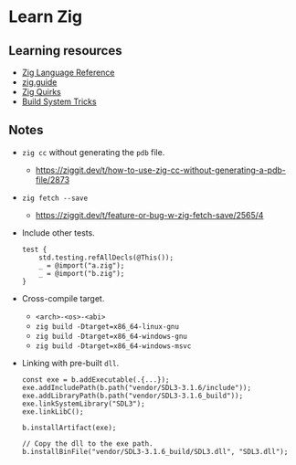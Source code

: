 # Learn Zig

## Learning resources

- [Zig Language Reference](https://ziglang.org/documentation/master/)
- [zig.guide](https://zig.guide)
- [Zig Quirks](https://www.openmymind.net/Zig-Quirks/)
- [Build System Tricks](https://ziggit.dev/t/build-system-tricks/)

## Notes

- `zig cc` without generating the `pdb` file.
    - <https://ziggit.dev/t/how-to-use-zig-cc-without-generating-a-pdb-file/2873>

- `zig fetch --save`
    - <https://ziggit.dev/t/feature-or-bug-w-zig-fetch-save/2565/4>

- Include other tests.
    ```zig
    test {
        std.testing.refAllDecls(@This());
        _ = @import("a.zig");
        _ = @import("b.zig");
    }
    ```

- Cross-compile target.
    - `<arch>-<os>-<abi>`
    - `zig build -Dtarget=x86_64-linux-gnu`
    - `zig build -Dtarget=x86_64-windows-gnu`
    - `zig build -Dtarget=x86_64-windows-msvc`

- Linking with pre-built `dll`.
    ```zig
    const exe = b.addExecutable(.{...});
    exe.addIncludePath(b.path("vendor/SDL3-3.1.6/include"));
    exe.addLibraryPath(b.path("vendor/SDL3-3.1.6_build"));
    exe.linkSystemLibrary("SDL3");
    exe.linkLibC();

    b.installArtifact(exe);

    // Copy the dll to the exe path.
    b.installBinFile("vendor/SDL3-3.1.6_build/SDL3.dll", "SDL3.dll");  
    ```
